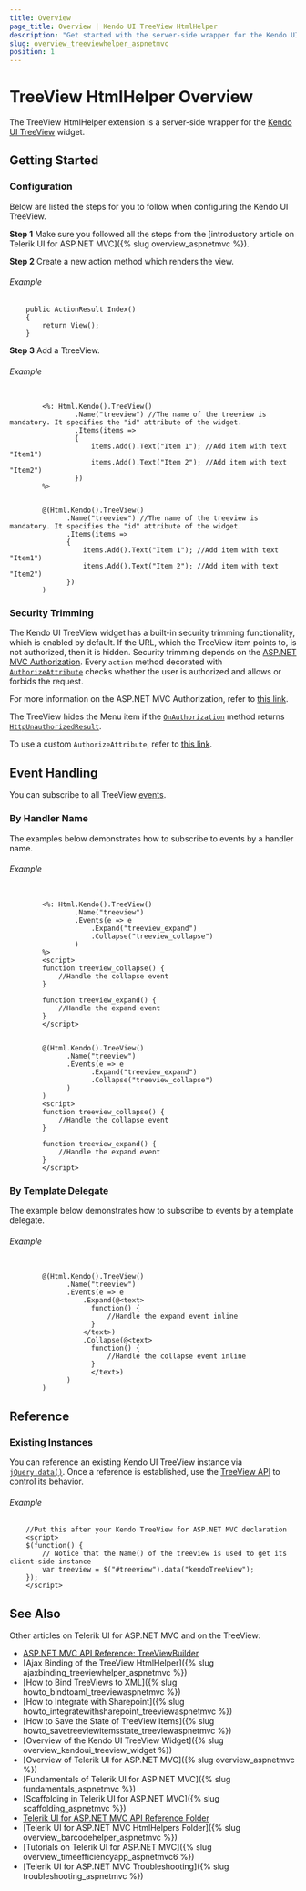 ```yaml
---
title: Overview
page_title: Overview | Kendo UI TreeView HtmlHelper
description: "Get started with the server-side wrapper for the Kendo UI TreeView widget for ASP.NET MVC."
slug: overview_treeviewhelper_aspnetmvc
position: 1
---
```


# TreeView HtmlHelper Overview

The TreeView HtmlHelper extension is a server-side wrapper for the [Kendo UI TreeView](https://demos.telerik.com/kendo-ui/treeview/index) widget.

## Getting Started

### Configuration

Below are listed the steps for you to follow when configuring the Kendo UI TreeView.

**Step 1** Make sure you followed all the steps from the [introductory article on Telerik UI for ASP.NET MVC]({% slug overview_aspnetmvc %}).

**Step 2** Create a new action method which renders the view.

###### Example

        public ActionResult Index()
        {
            return View();
        }

**Step 3** Add a TtreeView.

###### Example

```tab-ASPX

        <%: Html.Kendo().TreeView()
                .Name("treeview") //The name of the treeview is mandatory. It specifies the "id" attribute of the widget.
                .Items(items =>
                {
                    items.Add().Text("Item 1"); //Add item with text "Item1")
                    items.Add().Text("Item 2"); //Add item with text "Item2")
                })
        %>
```
```tab-Razor

        @(Html.Kendo().TreeView()
              .Name("treeview") //The name of the treeview is mandatory. It specifies the "id" attribute of the widget.
              .Items(items =>
              {
                  items.Add().Text("Item 1"); //Add item with text "Item1")
                  items.Add().Text("Item 2"); //Add item with text "Item2")
              })
        )
```

### Security Trimming

The Kendo UI TreeView widget has a built-in security trimming functionality, which is enabled by default. If the URL, which the TreeView item points to, is not authorized, then it is hidden. Security trimming depends on the [ASP.NET MVC Authorization](http://www.asp.net/mvc/tutorials/mvc-music-store/mvc-music-store-part-7). Every `action` method decorated with [`AuthorizeAttribute`](http://msdn.microsoft.com/en-us/library/system.web.mvc.authorizeattribute.aspx) checks whether the user is authorized and allows or forbids the request.

For more information on the ASP.NET MVC Authorization, refer to [this link](http://weblogs.asp.net/jgalloway/archive/2011/04/28/looking-at-how-asp-net-mvc-authorize-interacts-with-asp-net-forms-authorization.aspx).

The TreeView hides the Menu item if the [`OnAuthorization`](http://msdn.microsoft.com/en-us/library/system.web.mvc.authorizeattribute.onauthorization.aspx) method returns
[`HttpUnauthorizedResult`](http://msdn.microsoft.com/en-us/library/system.web.mvc.httpunauthorizedresult.aspx).

To use a custom `AuthorizeAttribute`, refer to [this link](https://github.com/telerik/kendo-examples-asp-net-mvc/tree/master/kendo-menu-with-custom-authorization-attribute).

## Event Handling

You can subscribe to all TreeView [events](../../../kendo-ui/api/javascript/ui/treeview#events).

### By Handler Name

The examples below demonstrates how to subscribe to events by a handler name.

###### Example

```tab-ASPX

        <%: Html.Kendo().TreeView()
                .Name("treeview")
                .Events(e => e
                    .Expand("treeview_expand")
                    .Collapse("treeview_collapse")
                )
        %>
        <script>
        function treeview_collapse() {
            //Handle the collapse event
        }

        function treeview_expand() {
            //Handle the expand event
        }
        </script>
```
```tab-Razor

        @(Html.Kendo().TreeView()
              .Name("treeview")
              .Events(e => e
                    .Expand("treeview_expand")
                    .Collapse("treeview_collapse")
              )
        )
        <script>
        function treeview_collapse() {
            //Handle the collapse event
        }

        function treeview_expand() {
            //Handle the expand event
        }
        </script>
```

### By Template Delegate

The example below demonstrates how to subscribe to events by a template delegate.

###### Example

```tab-Razor

        @(Html.Kendo().TreeView()
              .Name("treeview")
              .Events(e => e
                  .Expand(@<text>
                    function() {
                        //Handle the expand event inline
                    }
                  </text>)
                  .Collapse(@<text>
                    function() {
                        //Handle the collapse event inline
                    }
                    </text>)
              )
        )
```

## Reference

### Existing Instances

You can reference an existing Kendo UI TreeView instance via [`jQuery.data()`](http://api.jquery.com/jQuery.data/). Once a reference is established, use the [TreeView API](../../../kendo-ui/api/javascript/ui/treeview#methods) to control its behavior.

###### Example

        //Put this after your Kendo TreeView for ASP.NET MVC declaration
        <script>
        $(function() {
            // Notice that the Name() of the treeview is used to get its client-side instance
            var treeview = $("#treeview").data("kendoTreeView");
        });
        </script>

## See Also

Other articles on Telerik UI for ASP.NET MVC and on the TreeView:

* [ASP.NET MVC API Reference: TreeViewBuilder](/api/Kendo.Mvc.UI.Fluent/TreeViewBuilder)
* [Ajax Binding of the TreeView HtmlHelper]({% slug ajaxbinding_treeviewhelper_aspnetmvc %})
* [How to Bind TreeViews to XML]({% slug howto_bindtoaml_treeviewaspnetmvc %})
* [How to Integrate with Sharepoint]({% slug howto_integratewithsharepoint_treeviewaspnetmvc %})
* [How to Save the State of TreeView Items]({% slug howto_savetreeviewitemsstate_treeviewaspnetmvc %})
* [Overview of the Kendo UI TreeView Widget]({% slug overview_kendoui_treeview_widget %})
* [Overview of Telerik UI for ASP.NET MVC]({% slug overview_aspnetmvc %})
* [Fundamentals of Telerik UI for ASP.NET MVC]({% slug fundamentals_aspnetmvc %})
* [Scaffolding in Telerik UI for ASP.NET MVC]({% slug scaffolding_aspnetmvc %})
* [Telerik UI for ASP.NET MVC API Reference Folder](/api/Kendo.Mvc/AggregateFunction)
* [Telerik UI for ASP.NET MVC HtmlHelpers Folder]({% slug overview_barcodehelper_aspnetmvc %})
* [Tutorials on Telerik UI for ASP.NET MVC]({% slug overview_timeefficiencyapp_aspnetmvc6 %})
* [Telerik UI for ASP.NET MVC Troubleshooting]({% slug troubleshooting_aspnetmvc %})
